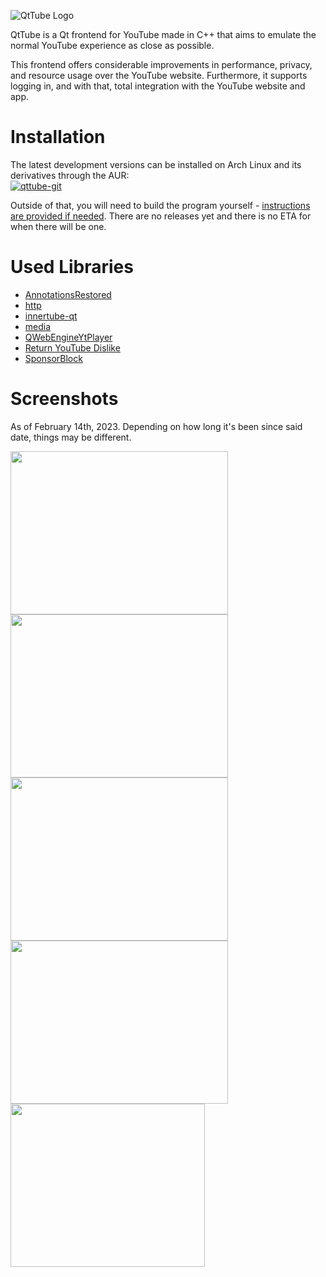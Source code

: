 ![QtTube Logo](https://user-images.githubusercontent.com/42720004/192839093-ff0565f2-862f-4cee-a026-5cc0cadb20b5.png)

QtTube is a Qt frontend for YouTube made in C++ that aims to emulate the normal YouTube experience as close as possible.

This frontend offers considerable improvements in performance, privacy, and resource usage over the YouTube website. Furthermore, it supports logging in, and with that, total integration with the YouTube website and app.

# Installation
The latest development versions can be installed on Arch Linux and its derivatives through the AUR:<br>
[![qttube-git](https://img.shields.io/badge/aur-qttube--git-blue)](https://aur.archlinux.org/packages/qttube-git/)

Outside of that, you will need to build the program yourself - [instructions are provided if needed](https://github.com/BowDown097/QtTube/blob/master/BUILD_INSTRUCTIONS.md). There are no releases yet and there is no ETA for when there will be one.

# Used Libraries
- [AnnotationsRestored](https://github.com/isaackd/AnnotationsRestored)
- [http](https://github.com/flaviotordini/http)
- [innertube-qt](https://github.com/BowDown097/innertube-qt)
- [media](https://github.com/flaviotordini/media)
- [QWebEngineYtPlayer](https://github.com/keshavbhatt/QWebengineYtPlayer)
- [Return YouTube Dislike](https://github.com/Anarios/return-youtube-dislike)
- [SponsorBlock](https://github.com/ajayyy/SponsorBlock)

# Screenshots
As of February 14th, 2023. Depending on how long it's been since said date, things may be different.
<div display="flex">
<img src="https://user-images.githubusercontent.com/42720004/218771944-0bbc6274-b035-49db-9164-25362063f830.png" width="348" height="261" />
<img src="https://user-images.githubusercontent.com/42720004/218772018-54a62777-3b73-4691-b1f1-e86d32a57805.png" width="348" height="261" />
<img src="https://user-images.githubusercontent.com/42720004/218772094-a689e1d8-ff9c-4013-b9ab-06f267e9cc52.png" width="348" height="261" />
<img src="https://user-images.githubusercontent.com/42720004/218772224-d292ee5f-0c1a-4a7a-8beb-e5da35d213b3.png" width="348" height="261" />
<img src="https://user-images.githubusercontent.com/42720004/218772152-bae43dd9-5950-4872-9f38-07c518d5d865.png" width="311" height="261" />
</div>
